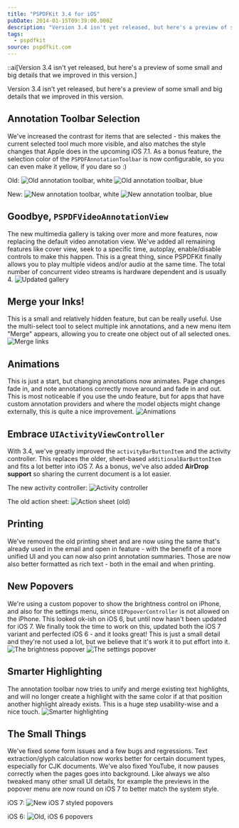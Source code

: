 ```yaml
---
title: "PSPDFKit 3.4 for iOS"
pubDate: 2014-01-15T09:39:00.000Z
description: "Version 3.4 isn't yet released, but here's a preview of some small and big details that we improved in this version."
tags:
  - pspdfkit
source: pspdfkit.com
---
```


::ai[Version 3.4 isn't yet released, but here's a preview of some small and big details that we improved in this version.]

Version 3.4 isn't yet released, but here's a preview of some small and big details that we improved in this version.

## Annotation Toolbar Selection
We've increased the contrast for items that are selected - this makes the current selected tool much more visible, and also matches the style changes that Apple does in the upcoming iOS 7.1. As a bonus feature, the selection color of the `PSPDFAnnotationToolbar` is now configurable, so you can even make it yellow, if you dare so :)

Old:
![Old annotation toolbar, white](/images/blog/2014/pspdfkit-3-4/annotationbar-old1.png)
![Old annotation toolbar, blue](/images/blog/2014/pspdfkit-3-4/annotationbar-old2.png)

New:
![New annotation toolbar, white](/images/blog/2014/pspdfkit-3-4/annotationbar-new1.png)
![New annotation toolbar, blue](/images/blog/2014/pspdfkit-3-4/annotationbar-new2.png)

## Goodbye, `PSPDFVideoAnnotationView`
The new multimedia gallery is taking over more and more features, now replacing the default video annotation view. We've added all remaining features like cover view, seek to a specific time, autoplay, enable/disable controls to make this happen. This is a great thing, since PSPDFKit finally allows you to play multiple videos and/or audio at the same time. The total number of concurrent video streams is hardware dependent and is usually 4.
![Updated gallery](/images/blog/2014/pspdfkit-3-4/gallery.gif)

## Merge your Inks!
This is a small and relatively hidden feature, but can be really useful. Use the multi-select tool to select multiple ink annotations, and a new menu item "Merge" appears, allowing you to create one object out of all selected ones.
![Merge links](/images/blog/2014/pspdfkit-3-4/merge-links.gif)

## Animations
This is just a start, but changing annotations now animates. Page changes fade in, and note annotations correctly move around and fade in and out. This is most noticeable if you use the undo feature, but for apps that have custom annotation providers and where the model objects might change externally, this is quite a nice improvement.
![Animations](/images/blog/2014/pspdfkit-3-4/animations.gif)

## Embrace `UIActivityViewController`
With 3.4, we've greatly improved the `activityBarButtonItem` and the activity controller. This replaces the older, sheet-based `additionalBarButtonItem` and fits a lot better into iOS 7. As a bonus, we've also added **AirDrop support** so sharing the current document is a lot easier.

The new activity controller:
![Activity controller](/images/blog/2014/pspdfkit-3-4/activity-controller.png)

The old action sheet:
![Action sheet (old)](/images/blog/2014/pspdfkit-3-4/action-sheet.png)

## Printing
We've removed the old printing sheet and are now using the same that's already used in the email and open in feature - with the benefit of a more unified UI and you can now also print annotation summaries. Those are now also better formatted as rich text - both in the email and when printing.

## New Popovers
We're using a custom popover to show the brightness control on iPhone, and also for the settings menu, since `UIPopoverController` is not allowed on the iPhone. This looked ok-ish on iOS 6, but until now hasn't been updated for iOS 7. We finally took the time to work on this, updated both the iOS 7 variant and perfected iOS 6 - and it looks great! This is just a small detail and they're not used a lot, but we believe that it's work it to put effort into it.
![The brightness popover](/images/blog/2014/pspdfkit-3-4/popover-brightness.png)
![The settings popover](/images/blog/2014/pspdfkit-3-4/popover-settings.png)

## Smarter Highlighting
The annotation toolbar now tries to unify and merge existing text highlights, and will no longer create a highlight with the same color if at that position another highlight already exists. This is a huge step usability-wise and a nice touch.
![Smarter highlighting](/images/blog/2014/pspdfkit-3-4/smarter-highlighting.gif)

## The Small Things
We've fixed some form issues and a few bugs and regressions. Text extraction/glyph calculation now works better for certain document types, especially for CJK documents. We've also fixed YouTube, it now pauses correctly when the pages goes into background. Like always we also tweaked many other small UI details, for example the previews in the popover menu are now round on iOS 7 to better match the system style.

iOS 7:
![New iOS 7 styled popovers](/images/blog/2014/pspdfkit-3-4/popover-ios7.png)

iOS 6:
![Old, iOS 6 popovers](/images/blog/2014/pspdfkit-3-4/popover-ios6.png)
